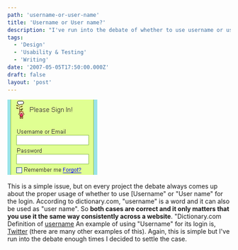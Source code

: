 ```yaml
---
path: 'username-or-user-name'
title: 'Username or User name?'
description: "I've run into the debate of whether to use username or user name for logins."
tags:
  - 'Design'
  - 'Usability & Testing'
  - 'Writing'
date: '2007-05-05T17:50:00.000Z'
draft: false
layout: 'post'
---
```


![](./twitter-login.gif)

This is a simple issue, but on every project the debate always comes up about the proper usage of whether to use [Username" or "User name" for the login. According to dictionary.com, "username" is a word and it can also be used as "user name". So **both cases are correct and it only matters that you use it the same way consistently across a website**. "Dictionary.com Definition of [username](http://dictionary.reference.com/browse/username) An example of using "Username" for its login is, [Twitter](http://www.twitter.com) (there are many other examples of this). Again, this is simple but I've run into the debate enough times I decided to settle the case.
